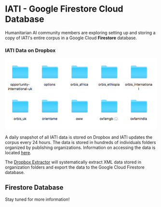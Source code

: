 # IATI - Google Firestore Cloud Database
Humanitarian AI community members are exploring setting up and storing a copy of IATI's entire corpus in a Google Cloud **Firestore** database.

### IATI Data on Dropbox
![Organization Data Folders](https://github.com/Humanitarian-AI/IATI-Firestore/blob/master/Media/IATI_Org_Folders.png)

A daily snapshot of all IATI data is stored on Dropbox and IATI updates the corpus every 24 hours. The data is stored in hundreds of individuals folders organized by publishing organizations. Information on accessing the data is located [here](https://github.com/codeforIATI/iati-data-dump).

The [Dropbox Extractor](https://github.com/Humanitarian-AI/IATI-Extractor) will systematically extract XML data stored in organization folders and export the data to the Google Cloud Firestore database.

## Firestore Database

Stay tuned for more information!
